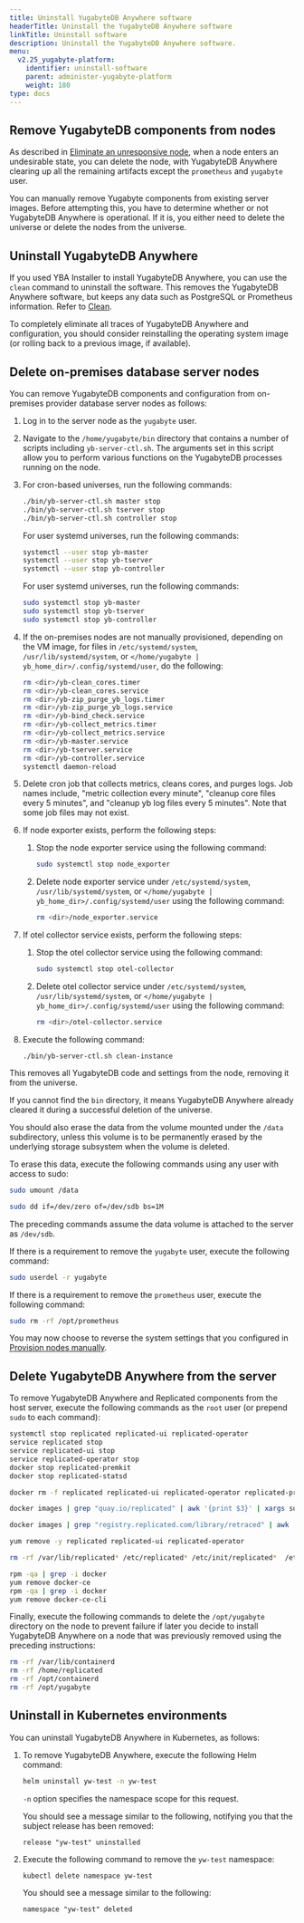 ```yaml
---
title: Uninstall YugabyteDB Anywhere software
headerTitle: Uninstall the YugabyteDB Anywhere software
linkTitle: Uninstall software
description: Uninstall the YugabyteDB Anywhere software.
menu:
  v2.25_yugabyte-platform:
    identifier: uninstall-software
    parent: administer-yugabyte-platform
    weight: 180
type: docs
---
```


## Remove YugabyteDB components from nodes

As described in [Eliminate an unresponsive node](../../manage-deployments/remove-nodes/), when a node enters an undesirable state, you can delete the node, with YugabyteDB Anywhere clearing up all the remaining artifacts except the `prometheus` and `yugabyte` user.

You can manually remove Yugabyte components from existing server images. Before attempting this, you have to determine whether or not YugabyteDB Anywhere is operational. If it is, you either need to delete the universe or delete the nodes from the universe.

## Uninstall YugabyteDB Anywhere

If you used YBA Installer to install YugabyteDB Anywhere, you can use the `clean` command to uninstall the software. This removes the YugabyteDB Anywhere software, but keeps any data such as PostgreSQL or Prometheus information. Refer to [Clean](../../install-yugabyte-platform/install-software/installer/#clean-uninstall).

To completely eliminate all traces of YugabyteDB Anywhere and configuration, you should consider reinstalling the operating system image (or rolling back to a previous image, if available).

## Delete on-premises database server nodes

You can remove YugabyteDB components and configuration from on-premises provider database server nodes as follows:

1. Log in to the server node as the `yugabyte` user.

1. Navigate to the `/home/yugabyte/bin` directory that contains a number of scripts including `yb-server-ctl.sh`. The arguments set in this script allow you to perform various functions on the YugabyteDB processes running on the node.

1. For cron-based universes, run the following commands:

    ```sh
    ./bin/yb-server-ctl.sh master stop
    ./bin/yb-server-ctl.sh tserver stop
    ./bin/yb-server-ctl.sh controller stop
    ```

    For user systemd universes, run the following commands:

    ```sh
    systemctl --user stop yb-master
    systemctl --user stop yb-tserver
    systemctl --user stop yb-controller
    ```

    For user systemd universes, run the following commands:

    ```sh
    sudo systemctl stop yb-master
    sudo systemctl stop yb-tserver
    sudo systemctl stop yb-controller
    ```

1. If the on-premises nodes are not manually provisioned, depending on the VM image, for files in `/etc/systemd/system`, `/usr/lib/systemd/system`, or `</home/yugabyte | yb_home_dir>/.config/systemd/user`, do the following:

    ```sh
    rm <dir>/yb-clean_cores.timer
    rm <dir>/yb-clean_cores.service
    rm <dir>/yb-zip_purge_yb_logs.timer
    rm <dir>/yb-zip_purge_yb_logs.service
    rm <dir>/yb-bind_check.service
    rm <dir>/yb-collect_metrics.timer
    rm <dir>/yb-collect_metrics.service
    rm <dir>/yb-master.service
    rm <dir>/yb-tserver.service
    rm <dir>/yb-controller.service
    systemctl daemon-reload
    ```

1. Delete cron job that collects metrics, cleans cores, and purges logs. Job names include, "metric collection every minute", "cleanup core files every 5 minutes", and "cleanup yb log files every 5 minutes". Note that some job files may not exist.

1. If node exporter exists, perform the following steps:

    1. Stop the node exporter service using the following command:

        ```sh
        sudo systemctl stop node_exporter
        ```

    1. Delete node exporter service under `/etc/systemd/system`, `/usr/lib/systemd/system`, or `</home/yugabyte | yb_home_dir>/.config/systemd/user` using the following command:

        ```sh
        rm <dir>/node_exporter.service
        ```

1. If otel collector service exists, perform the following steps:

    1. Stop the otel collector service using the following command:

        ```sh
        sudo systemctl stop otel-collector
        ```

    1. Delete otel collector service under `/etc/systemd/system`, `/usr/lib/systemd/system`, or `</home/yugabyte | yb_home_dir>/.config/systemd/user` using the following command:

        ```sh
        rm <dir>/otel-collector.service
        ```

1. Execute the following command:

    ```shell
    ./bin/yb-server-ctl.sh clean-instance
    ```

This removes all YugabyteDB code and settings from the node, removing it from the universe.

If you cannot find the `bin` directory, it means YugabyteDB Anywhere already cleared it during a successful deletion of the universe.

You should also erase the data from the volume mounted under the `/data` subdirectory, unless this volume is to be permanently erased by the underlying storage subsystem when the volume is deleted.

To erase this data, execute the following commands using any user with access to sudo:

```sh
sudo umount /data
```

```sh
sudo dd if=/dev/zero of=/dev/sdb bs=1M
```

The preceding commands assume the data volume is attached to the server as `/dev/sdb`.

If there is a requirement to remove the `yugabyte` user, execute the following command:

```sh
sudo userdel -r yugabyte
```

If there is a requirement to remove the `prometheus` user, execute the following command:

```sh
sudo rm -rf /opt/prometheus
```

You may now choose to reverse the system settings that you configured in [Provision nodes manually](../../prepare/server-nodes-software/software-on-prem-manual/).

## Delete YugabyteDB Anywhere from the server

To remove YugabyteDB Anywhere and Replicated components from the host server, execute the following commands as the `root` user (or prepend `sudo` to each command):

```sh
systemctl stop replicated replicated-ui replicated-operator
service replicated stop
service replicated-ui stop
service replicated-operator stop
docker stop replicated-premkit
docker stop replicated-statsd
```

```sh
docker rm -f replicated replicated-ui replicated-operator replicated-premkit replicated-statsd retraced-api retraced-processor retraced-cron retraced-nsqd retraced-postgres
```

```sh
docker images | grep "quay.io/replicated" | awk '{print $3}' | xargs sudo docker rmi -f
```

```sh
docker images | grep "registry.replicated.com/library/retraced" | awk '{print $3}' | xargs sudo docker rmi -f
```

```sh
yum remove -y replicated replicated-ui replicated-operator
```

```sh
rm -rf /var/lib/replicated* /etc/replicated* /etc/init/replicated*  /etc/default/replicated* /etc/systemd/system/replicated* /etc/sysconfig/replicated* /etc/systemd/system/multi-user.target.wants/replicated* /run/replicated*
```

```sh
rpm -qa | grep -i docker
yum remove docker-ce
rpm -qa | grep -i docker
yum remove docker-ce-cli
```

Finally, execute the following commands to delete the `/opt/yugabyte` directory on the node to prevent failure if later you decide to install YugabyteDB Anywhere on a node that was previously removed using the preceding instructions:

```sh
rm -rf /var/lib/containerd
rm -rf /home/replicated
rm -rf /opt/containerd
rm -rf /opt/yugabyte
```

<!--

You can uninstall YugabyteDB Anywhere in the Kubernetes environments.

## Uninstall in Docker environments

You can stop and remove YugabyteDB Anywhere on Replicated, as follows:

1. Execute the following command to gain access to applications installed on Replicated:

    ```sh
    /usr/local/bin/replicated apps
    ```

2. To stop YugabyteDB Anywhere, execute the following command, replacing *appid* with the application ID of YugabyteDB Anywhere obtained from the preceding step:

    ```sh
    /usr/local/bin/replicated app <appid> stop
    ```

THE rm COMMAND IN STEP 3 DOESN'T WORK, AS PER DEV. THIS IS WHY THIS WHOLE SECTION IS BEING REMOVED FOR NOW

3. Remove YugabyteDB Anywhere, as follows:

    ```sh
    /usr/local/bin/replicated app <appid> rm
    ```

2. Remove all YugabyteDB Anywhere containers, as follows:

    ```sh
    sudo docker images | grep "yuga" | awk '{print $3}' | xargs docker rmi -f
    ```

3. Delete the mapped directory, as follows:

    ```sh
    sudo rm -rf /opt/yugabyte
    ```

6. Uninstall Replicated by following instructions provided in [Removing Replicated](https://help.replicated.com/docs/native/customer-installations/installing-via-script/#removing-replicated).
-->

## Uninstall in Kubernetes environments

You can uninstall YugabyteDB Anywhere in Kubernetes, as follows:

1. To remove YugabyteDB Anywhere, execute the following Helm command:

    ```sh
    helm uninstall yw-test -n yw-test
    ```

    `-n` option specifies the namespace scope for this request.

    You should see a message similar to the following, notifying you that the subject release has been removed:

    ```output
    release "yw-test" uninstalled
    ```

2. Execute the following command to remove the `yw-test` namespace:

    ```sh
    kubectl delete namespace yw-test
    ```

    You should see a message similar to the following:

    ```output
    namespace "yw-test" deleted
    ```
